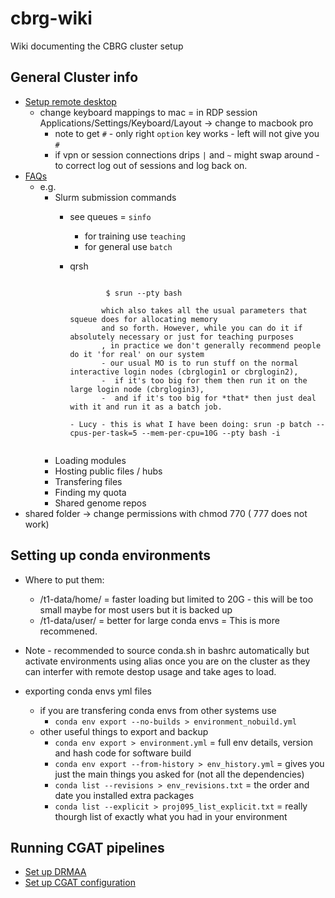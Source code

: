 # cbrg-wiki

Wiki documenting the CBRG cluster setup

## General Cluster info
- [Setup remote desktop](https://www.imm.ox.ac.uk/research/units-and-centres/mrc-wimm-centre-for-computational-biology/ccb-account/Logging_in_via_PC/pc-using-RDP)
  - change keyboard mappings to mac = in RDP session Applications/Settings/Keyboard/Layout -> change to macbook pro 
    - note to get `#` - only right `option` key works - left will not give you `#`
    - if vpn or session connections drips `|` and `~` might swap around - to correct log out of sessions and log back on. 
- [FAQs](https://www.imm.ox.ac.uk/research/units-and-centres/mrc-wimm-centre-for-computational-biology/ccb-account/FAQ)
  - e.g. 
    - Slurm submission commands 
      - see queues = `sinfo`
        - for training use `teaching`
        - for general use `batch` 

      - qrsh 
         ```From Ewan:  you can do:

                 $ srun --pty bash

                which also takes all the usual parameters that squeue does for allocating memory
                and so forth. However, while you can do it if absolutely necessary or just for teaching purposes
                , in practice we don't generally recommend people do it 'for real' on our system 
                - our usual MO is to run stuff on the normal interactive login nodes (cbrglogin1 or cbrglogin2),
                -  if it's too big for them then run it on the large login node (cbrglogin3), 
                -  and if it's too big for *that* then just deal with it and run it as a batch job.
          
         - Lucy - this is what I have been doing: srun -p batch --cpus-per-task=5 --mem-per-cpu=10G --pty bash -i
       ```
    - Loading modules 
    - Hosting public files / hubs 
    - Transfering files 
    - Finding my quota
    - Shared genome repos 
- shared folder -> change permissions with chmod 770 ( 777 does not work)

## Setting up conda environments 

  - Where to put them:
    - /t1-data/home/ = faster loading but limited to 20G - this will be too small maybe for most users but it is backed up
    - /t1-data/user/<username>  = better for large conda envs = This is more recommened. 

  - Note - recommended to source conda.sh in bashrc automatically but activate environments using alias once you are on the cluster as they can interfer with remote destop usage and take ages to load. 

  - exporting conda envs yml files 
    - if you are transfering conda envs from other systems use 
      - `conda env export --no-builds > environment_nobuild.yml`
    - other useful things to export and backup
      - `conda env export > environment.yml` = full env details, version and hash code for software build 
      - `conda env export --from-history > env_history.yml` = gives you just the main things you asked for (not all the dependencies) 
      - `conda list --revisions > env_revisions.txt` = the order and date you installed extra packages 
      - `conda list --explicit > proj095_list_explicit.txt` = really thourgh list of exactly what you had in your environment 

## Running CGAT pipelines

- [Set up DRMAA](./DRMAA.md)
- [Set up CGAT configuration](./cgat-core.md)
